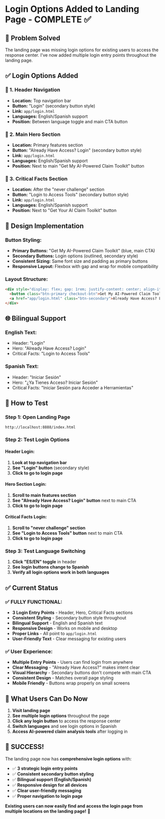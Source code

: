 # Login Options Added to Landing Page - COMPLETE ✅

## 🎯 **Problem Solved**

The landing page was missing login options for existing users to access the response center. I've now added multiple login entry points throughout the landing page.

## ✅ **Login Options Added**

### **📍 1. Header Navigation**
- **Location:** Top navigation bar
- **Button:** "Login" (secondary button style)
- **Link:** `app/login.html`
- **Languages:** English/Spanish support
- **Position:** Between language toggle and main CTA button

### **📍 2. Main Hero Section**
- **Location:** Primary features section
- **Button:** "Already Have Access? Login" (secondary button style)
- **Link:** `app/login.html`
- **Languages:** English/Spanish support
- **Position:** Next to main "Get My AI-Powered Claim Toolkit" button

### **📍 3. Critical Facts Section**
- **Location:** After the "never challenge" section
- **Button:** "Login to Access Tools" (secondary button style)
- **Link:** `app/login.html`
- **Languages:** English/Spanish support
- **Position:** Next to "Get Your AI Claim Toolkit" button

## 🎨 **Design Implementation**

### **Button Styling:**
- **Primary Buttons:** "Get My AI-Powered Claim Toolkit" (blue, main CTA)
- **Secondary Buttons:** Login options (outlined, secondary style)
- **Consistent Sizing:** Same font size and padding as primary buttons
- **Responsive Layout:** Flexbox with gap and wrap for mobile compatibility

### **Layout Structure:**
```html
<div style="display: flex; gap: 1rem; justify-content: center; align-items: center; flex-wrap: wrap;">
  <button class="btn-primary checkout-btn">Get My AI-Powered Claim Toolkit</button>
  <a href="app/login.html" class="btn-secondary">Already Have Access? Login</a>
</div>
```

## 🌐 **Bilingual Support**

### **English Text:**
- Header: "Login"
- Hero: "Already Have Access? Login"
- Critical Facts: "Login to Access Tools"

### **Spanish Text:**
- Header: "Iniciar Sesión"
- Hero: "¿Ya Tienes Acceso? Iniciar Sesión"
- Critical Facts: "Iniciar Sesión para Acceder a Herramientas"

## 🧪 **How to Test**

### **Step 1: Open Landing Page**
```
http://localhost:8888/index.html
```

### **Step 2: Test Login Options**

#### **Header Login:**
1. **Look at top navigation bar**
2. **See "Login" button** (secondary style)
3. **Click to go to login page**

#### **Hero Section Login:**
1. **Scroll to main features section**
2. **See "Already Have Access? Login" button** next to main CTA
3. **Click to go to login page**

#### **Critical Facts Login:**
1. **Scroll to "never challenge" section**
2. **See "Login to Access Tools" button** next to main CTA
3. **Click to go to login page**

### **Step 3: Test Language Switching**
1. **Click "ES/EN" toggle** in header
2. **See login buttons change to Spanish**
3. **Verify all login options work in both languages**

## ✅ **Current Status**

### **✅ FULLY FUNCTIONAL:**
- **3 Login Entry Points** - Header, Hero, Critical Facts sections
- **Consistent Styling** - Secondary button style throughout
- **Bilingual Support** - English and Spanish text
- **Responsive Design** - Works on mobile and desktop
- **Proper Links** - All point to `app/login.html`
- **User-Friendly Text** - Clear messaging for existing users

### **✅ User Experience:**
- **Multiple Entry Points** - Users can find login from anywhere
- **Clear Messaging** - "Already Have Access?" makes intent clear
- **Visual Hierarchy** - Secondary buttons don't compete with main CTA
- **Consistent Design** - Matches overall page styling
- **Mobile Friendly** - Buttons wrap properly on small screens

## 🎯 **What Users Can Do Now**

1. **Visit landing page**
2. **See multiple login options** throughout the page
3. **Click any login button** to access the response center
4. **Switch languages** and see login options in Spanish
5. **Access AI-powered claim analysis tools** after logging in

## 🎉 **SUCCESS!**

The landing page now has **comprehensive login options** with:
- ✅ **3 strategic login entry points**
- ✅ **Consistent secondary button styling**
- ✅ **Bilingual support (English/Spanish)**
- ✅ **Responsive design for all devices**
- ✅ **Clear user-friendly messaging**
- ✅ **Proper navigation to login page**

**Existing users can now easily find and access the login page from multiple locations on the landing page!** 🚀
